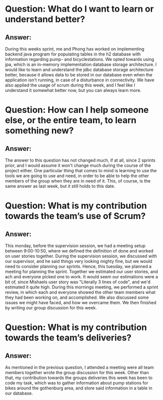 # Question: What do I want to learn or understand better?
## Answer: 
  During this weeks sprint, me and Phong has worked on implementing
  backend java program for populating tables in the h2 database with
  information regarding pump- and bicyclestations. We opted towards
  using jpa, which is an in-memory implementation database storage
  architecture. I would like to learn and understand the jdbc
  database storage architecture better, because it allows data to be
  stored in our database even when the application isn't running, in
  case of a disturbance in connectivity. We have also applied the 
  usage of scrum during this week, and I feel like I understand 
  it somewhat better now, but you can always learn more.

# Question: How can I help someone else, or the entire team, to learn something new?
## Answer: 
  The answer to this question has not changed much, if at all, since 2 sprints prior,
  and I would assume it won't change much during the course of the project either.
  One particular thing that comes to mind is learning to use the tools we are going 
  to use and need, in order to be able to help the other members of the group when
  they are in need of it. This, of course, is the same answer as last week, but it
  still holds to this date.

# Question: What is my contribution towards the team’s use of Scrum?
## Answer: 
  This monday, before the supervision session, we had a meeting setup 
  between 9:00-10:50, where we defined the definition of done and worked
  on user stories together. During the supervision session, we discussed
  with our supervisor, and he said things very looking mighty fine, but 
  we would need to consider planning our sprints. Hence, this tuesday,
  we planned a meeting for planning the sprint. Together we estimated our
  user stories, and ach and everyone picked one to work. It would seem our
  estimations were a bit of, since Mishaels user story was "Literally 3 
  lines of code", and we'd estimated it quite high. During this mornings
  meeting, we performed a sprint review, in which each and everyone showed
  the other team members what they had been working on, and accomplished. 
  We also discussed some issues we might have faced, and how we overcame them.
  We then finished by writing our group discussion for this week.

# Question: What is my contribution towards the team’s deliveries?
## Answer: 
  As mentioned in the previous question, I attended a meeting were all team
  members together wrote the group discussion for this week. Other than that,
  my contribution towards the groups deliveries this week has been to code my
  task, which was to gather information about pump stations for bikes around
  the gothenburg area, and store said information in a table in our database.
